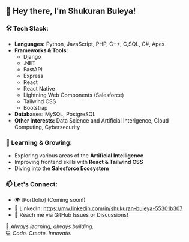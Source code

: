 ## 👋 Hey there, I'm Shukuran Buleya!

### 🛠️ Tech Stack:
- **Languages:** Python, JavaScript, PHP, C++, C,SQL, C#, Apex
- **Frameworks & Tools:**
  - Django
  - .NET
  - FastAPI
  - Express
  - React
  - React Native
  - Lightning Web Components (Salesforce)
  - Tailwind CSS
  - Bootstrap
- **Databases:** MySQL, PostgreSQL
- **Other Interests:** Data Science and Artificial Interigence, Cloud Computing, Cybersecurity

### 🌱 Learning & Growing:
- Exploring various areas of the **Artificial Intelligence**
- Improving frontend skills with **React & Tailwind CSS**
- Diving into the **Salesforce Ecosystem**

### 📫 Let's Connect:
- 🌍 [Portfolio] (Coming soon!)
- 💼 LinkedIn: https://mw.linkedin.com/in/shukuran-buleya-55301b307
- 📩 Reach me via GitHub Issues or Discussions!

🚀 *Always learning, always building.*  
💻 *Code. Create. Innovate.*

<!---
Shuk-Buleya/Shuk-Buleya is a ✨ special ✨ repository because its `README.md` (this file) appears on your GitHub profile.
You can click the Preview link to take a look at your changes.
--->
